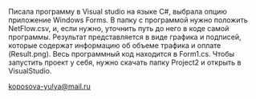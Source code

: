 Писала программу в Visual studio на языке C#, выбрала опцию приложение Windows Forms. В папку с программой нужно положить NetFlow.csv, и, если нужно, уточнить путь до него в коде самой программы. 
Результат представляется в виде графика и подписей, которые содержат информацию об объеме трафика и оплате (Result.png).
Весь программный код находится в Form1.cs. Чтобы запустить проект у себя, нужно скачать папку Project2 и открыть в VisualStudio.

koposova-yulya@mail.ru
